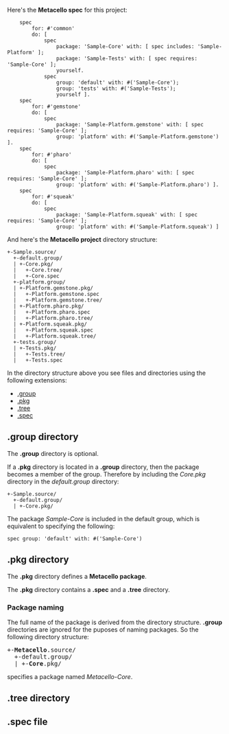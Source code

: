 Here's the **Metacello spec** for this project:

```Smalltalk
    spec
        for: #'common'
        do: [ 
            spec
                package: 'Sample-Core' with: [ spec includes: 'Sample-Platform' ];
                package: 'Sample-Tests' with: [ spec requires: 'Sample-Core' ];
                yourself.
            spec
                group: 'default' with: #('Sample-Core');
                group: 'tests' with: #('Sample-Tests');
                yourself ].
    spec
        for: #'gemstone'
        do: [ 
            spec
                package: 'Sample-Platform.gemstone' with: [ spec requires: 'Sample-Core' ];
                group: 'platform' with: #('Sample-Platform.gemstone') ].
    spec
        for: #'pharo'
        do: [ 
            spec
                package: 'Sample-Platform.pharo' with: [ spec requires: 'Sample-Core' ];
                group: 'platform' with: #('Sample-Platform.pharo') ].
    spec
        for: #'squeak'
        do: [ 
            spec
                package: 'Sample-Platform.squeak' with: [ spec requires: 'Sample-Core' ];
                group: 'platform' with: #('Sample-Platform.squeak') ]
```

And here's the **Metacello project** directory structure:

```
+-Sample.source/
  +-default.group/
  | +-Core.pkg/
  |   +-Core.tree/
  |   +-Core.spec
  +-platform.group/
  | +-Platform.gemstone.pkg/
  |   +-Platform.gemstone.spec
  |   +-Platform.gemstone.tree/
  | +-Platform.pharo.pkg/
  |   +-Platform.pharo.spec
  |   +-Platform.pharo.tree/
  | +-Platform.squeak.pkg/
  |   +-Platform.squeak.spec
  |   +-Platform.squeak.tree/
  +-tests.group/
  | +-Tests.pkg/
  |   +-Tests.tree/
  |   +-Tests.spec
```

In the directory structure above you see files and directories using the following extensions:

 * [.group](#group)
 * [.pkg](#pkg)
 * [.tree](#tree)
 * [.spec](#spec)

## .group directory<a name="group"/>
The **.group** directory is optional. 

If a **.pkg** directory is located in a **.group** directory, then the package 
becomes a member of the group. Therefore by including the *Core.pkg* directory in the *default.group* directory:

```
+-Sample.source/
  +-default.group/
  | +-Core.pkg/
```

The package *Sample-Core* is included in the default group, which is equivalent to specifying the following:

```Smalltalk
spec group: 'default' with: #('Sample-Core')
```

## .pkg directory<a name="pkg"/>
The **.pkg** directory defines a **Metacello package**.

The **.pkg** directory contains a **.spec** and a **.tree** directory.

### Package naming<a name="pkgnaming"/>
The full name of the package is derived from the directory structure. **.group** directories are 
ignored for the puposes of naming packages. So the following directory structure:

<pre>
+-<strong>Metacello</strong>.source/
  +-default.group/
  | +-<strong>Core</strong>.pkg/
</pre>

specifies a package named *Metacello-Core*.

## .tree directory<a name="tree"/>
## .spec file<a name="spec"/>
